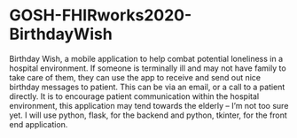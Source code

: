 # GOSH-FHIRworks2020-BirthdayWish
Birthday Wish, a mobile application to help combat potential loneliness in a hospital environment. If someone is terminally ill and may not have family to take care of them, they can use the app to receive and send out nice birthday messages to patient. This can be via an email, or a call to a patient directly. It is to encourage patient communication within the hospital environment, this application may tend towards the elderly – I’m not too sure yet. I will use python, flask, for the backend and python, tkinter, for the front end application. 
